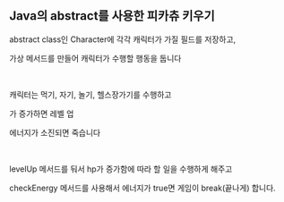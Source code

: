 <h2> Java의 abstract를 사용한 피카츄 키우기 </h2>
<p>abstract class인 Character에 각각 캐릭터가 가질 필드를 저장하고,</p>
<p>가상 메서드를 만들어 캐릭터가 수행할 행동을 둡니다</p>
<br>
<p>캐릭터는 먹기, 자기, 놀기, 헬스장가기를 수행하고</p>
<p>가 증가하면 레벨 업</p>
<p>에너지가 소진되면 죽습니다</p>
<br>
<p>levelUp 메서드를 둬서 hp가 증가함에 따라 할 일을 수행하게 해주고</p>
<p>checkEnergy 메서드를 사용해서 에너지가 true면 게임이 break(끝나게) 합니다.</p>

